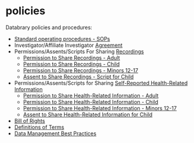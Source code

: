 policies
========

Databrary policies and procedures:

- [Standard operating procedures - SOPs](sops.md)
- Investigator/Affiliate Investigator [Agreement](investigator-agmt.md)
- Permissions/Assents/Scripts For Sharing [Recordings](definitions.md)
	- [Permission to Share Recordings - Adult](databrary-permission-to-share-adult.md)
	- [Permission to Share Recordings - Child](databrary-permission-to-share-child.md)
	- [Permission to Share Recordings - Minors 12-17](databrary-permission-to-share-minor12-7.md)
	- [Assent to Share Recordings - Script for Child](databrary-assent-to-share-child-script.md)
- Permissions/Assents/Scripts for Sharing [Self-Reported Health-Related Information](definitions.md)
	- [Permission to Share Health-Related Information - Adult](databrary-permission-to-share-health-adult.md)
	- [Permission to Share Health-Related Information - Child](databrary-permission-to-share-health-child.md)
	- [Permission to Share Health-Related Information - Minors 12-17](databrary-permission-to-share-health-minor12-17.md)
	- [Assent to Share Health-Related Information for Child](databrary-assent-to-share-health-child-script.md)
- [Bill of Rights](bill-of-rights.md)
- [Definitions of Terms](definitions.md)
- [Data Management Best Practices](best-practices.md)
